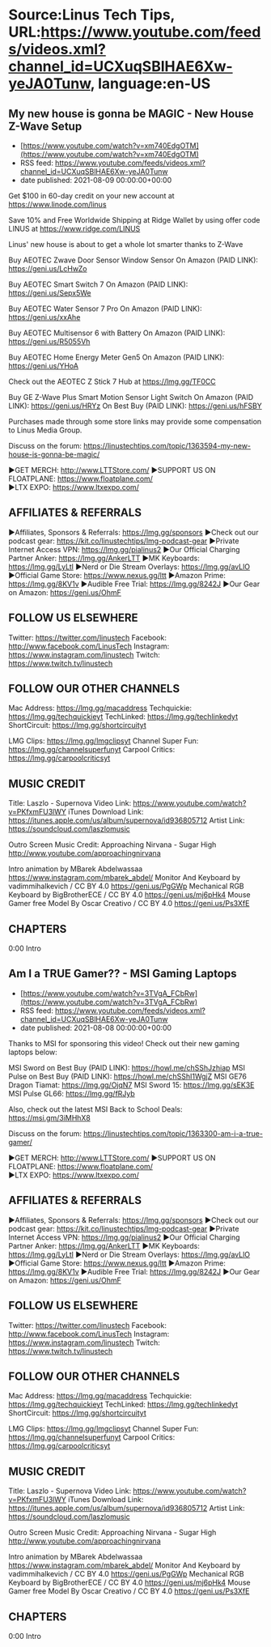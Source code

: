 # Source:Linus Tech Tips, URL:https://www.youtube.com/feeds/videos.xml?channel_id=UCXuqSBlHAE6Xw-yeJA0Tunw, language:en-US

## My new house is gonna be MAGIC - New House Z-Wave Setup
 - [https://www.youtube.com/watch?v=xm740EdgOTM](https://www.youtube.com/watch?v=xm740EdgOTM)
 - RSS feed: https://www.youtube.com/feeds/videos.xml?channel_id=UCXuqSBlHAE6Xw-yeJA0Tunw
 - date published: 2021-08-09 00:00:00+00:00

Get $100 in 60-day credit on your new account at https://www.linode.com/linus

Save 10% and Free Worldwide Shipping at Ridge Wallet by using offer code LINUS at https://www.ridge.com/LINUS

Linus' new house is about to get a whole lot smarter thanks to Z-Wave

Buy AEOTEC Zwave Door Sensor Window Sensor
On Amazon (PAID LINK): https://geni.us/LcHwZo

Buy AEOTEC Smart Switch 7
On Amazon (PAID LINK): https://geni.us/Sepx5We

Buy AEOTEC Water Sensor 7 Pro
On Amazon (PAID LINK): https://geni.us/xxAhe

Buy AEOTEC Multisensor 6 with Battery
On Amazon (PAID LINK): https://geni.us/R5055Vh

Buy AEOTEC Home Energy Meter Gen5
On Amazon (PAID LINK): https://geni.us/YHoA

Check out the AEOTEC Z Stick 7 Hub at https://lmg.gg/TF0CC

Buy GE Z-Wave Plus Smart Motion Sensor Light Switch
On Amazon (PAID LINK): https://geni.us/HRYz
On Best Buy (PAID LINK): https://geni.us/hFSBY

Purchases made through some store links may provide some compensation to Linus Media Group.

Discuss on the forum: https://linustechtips.com/topic/1363594-my-new-house-is-gonna-be-magic/

►GET MERCH: http://www.LTTStore.com/
►SUPPORT US ON FLOATPLANE: https://www.floatplane.com/  
►LTX EXPO: https://www.ltxexpo.com/   

AFFILIATES & REFERRALS
---------------------------------------------------
►Affiliates, Sponsors & Referrals: https://lmg.gg/sponsors
►Check out our podcast gear: https://kit.co/linustechtips/lmg-podcast-gear
►Private Internet Access VPN: https://lmg.gg/pialinus2
►Our Official Charging Partner Anker: https://lmg.gg/AnkerLTT
►MK Keyboards: https://lmg.gg/LyLtl
►Nerd or Die Stream Overlays: https://lmg.gg/avLlO
►Official Game Store: https://www.nexus.gg/ltt
►Amazon Prime: https://lmg.gg/8KV1v
►Audible Free Trial: https://lmg.gg/8242J
►Our Gear on Amazon: https://geni.us/OhmF

FOLLOW US ELSEWHERE
---------------------------------------------------  
Twitter: https://twitter.com/linustech
Facebook: http://www.facebook.com/LinusTech
Instagram: https://www.instagram.com/linustech
Twitch: https://www.twitch.tv/linustech

FOLLOW OUR OTHER CHANNELS
---------------------------------------------------  
Mac Address: https://lmg.gg/macaddress
Techquickie: https://lmg.gg/techquickieyt
TechLinked: https://lmg.gg/techlinkedyt
ShortCircuit: https://lmg.gg/shortcircuityt

LMG Clips: https://lmg.gg/lmgclipsyt
Channel Super Fun: https://lmg.gg/channelsuperfunyt
Carpool Critics: https://lmg.gg/carpoolcriticsyt

MUSIC CREDIT
---------------------------------------------------  
Title: Laszlo - Supernova
Video Link: https://www.youtube.com/watch?v=PKfxmFU3lWY
iTunes Download Link: https://itunes.apple.com/us/album/supernova/id936805712
Artist Link: https://soundcloud.com/laszlomusic

Outro Screen Music Credit: Approaching Nirvana - Sugar High http://www.youtube.com/approachingnirvana

Intro animation by MBarek Abdelwassaa https://www.instagram.com/mbarek_abdel/
Monitor And Keyboard by vadimmihalkevich / CC BY 4.0  https://geni.us/PgGWp
Mechanical RGB Keyboard by BigBrotherECE / CC BY 4.0 https://geni.us/mj6pHk4
Mouse Gamer free Model By Oscar Creativo / CC BY 4.0 https://geni.us/Ps3XfE

CHAPTERS
---------------------------------------------------  
0:00 Intro

## Am I a TRUE Gamer?? - MSI Gaming Laptops
 - [https://www.youtube.com/watch?v=3TVgA_FCbRw](https://www.youtube.com/watch?v=3TVgA_FCbRw)
 - RSS feed: https://www.youtube.com/feeds/videos.xml?channel_id=UCXuqSBlHAE6Xw-yeJA0Tunw
 - date published: 2021-08-08 00:00:00+00:00

Thanks to MSI for sponsoring this video! Check out their new gaming laptops below:

MSI Sword on Best Buy (PAID LINK): https://howl.me/chSShJzhiap
MSI Pulse on Best Buy (PAID LINK): https://howl.me/chSShI1WgjZ
MSI GE76 Dragon Tiamat: https://lmg.gg/OjqN7
MSI Sword 15: https://lmg.gg/sEK3E
MSI Pulse GL66: https://lmg.gg/fRJyb

Also, check out the latest MSI Back to School Deals: https://msi.gm/3iMHhX8

Discuss on the forum: https://linustechtips.com/topic/1363300-am-i-a-true-gamer/

►GET MERCH: http://www.LTTStore.com/
►SUPPORT US ON FLOATPLANE: https://www.floatplane.com/  
►LTX EXPO: https://www.ltxexpo.com/   

AFFILIATES & REFERRALS
---------------------------------------------------
►Affiliates, Sponsors & Referrals: https://lmg.gg/sponsors
►Check out our podcast gear: https://kit.co/linustechtips/lmg-podcast-gear
►Private Internet Access VPN: https://lmg.gg/pialinus2
►Our Official Charging Partner Anker: https://lmg.gg/AnkerLTT
►MK Keyboards: https://lmg.gg/LyLtl
►Nerd or Die Stream Overlays: https://lmg.gg/avLlO
►Official Game Store: https://www.nexus.gg/ltt
►Amazon Prime: https://lmg.gg/8KV1v
►Audible Free Trial: https://lmg.gg/8242J
►Our Gear on Amazon: https://geni.us/OhmF

FOLLOW US ELSEWHERE
---------------------------------------------------  
Twitter: https://twitter.com/linustech
Facebook: http://www.facebook.com/LinusTech
Instagram: https://www.instagram.com/linustech
Twitch: https://www.twitch.tv/linustech

FOLLOW OUR OTHER CHANNELS
---------------------------------------------------  
Mac Address: https://lmg.gg/macaddress
Techquickie: https://lmg.gg/techquickieyt
TechLinked: https://lmg.gg/techlinkedyt
ShortCircuit: https://lmg.gg/shortcircuityt

LMG Clips: https://lmg.gg/lmgclipsyt
Channel Super Fun: https://lmg.gg/channelsuperfunyt
Carpool Critics: https://lmg.gg/carpoolcriticsyt

MUSIC CREDIT
---------------------------------------------------  
Title: Laszlo - Supernova
Video Link: https://www.youtube.com/watch?v=PKfxmFU3lWY
iTunes Download Link: https://itunes.apple.com/us/album/supernova/id936805712
Artist Link: https://soundcloud.com/laszlomusic

Outro Screen Music Credit: Approaching Nirvana - Sugar High http://www.youtube.com/approachingnirvana

Intro animation by MBarek Abdelwassaa https://www.instagram.com/mbarek_abdel/
Monitor And Keyboard by vadimmihalkevich / CC BY 4.0  https://geni.us/PgGWp
Mechanical RGB Keyboard by BigBrotherECE / CC BY 4.0 https://geni.us/mj6pHk4
Mouse Gamer free Model By Oscar Creativo / CC BY 4.0 https://geni.us/Ps3XfE

CHAPTERS
---------------------------------------------------  
0:00 Intro


